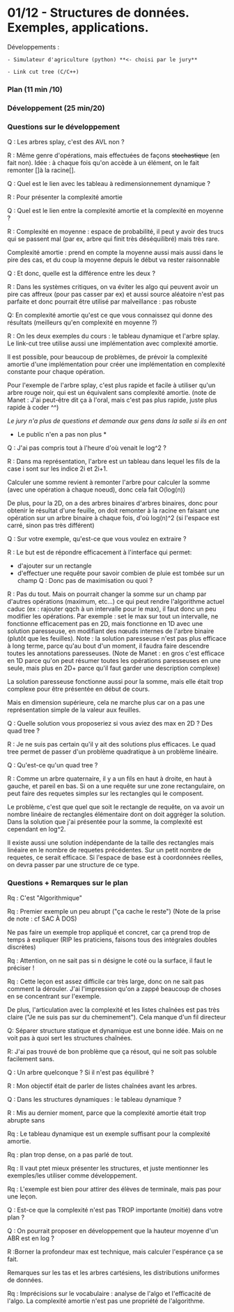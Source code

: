 # 01/12 - Structures de données. Exemples, applications.

Développements :

    - Simulateur d'agriculture (python) **<- choisi par le jury**

    - Link cut tree (C/C++)



### Plan (11 min /10)

### Développement (25 min/20)







### Questions sur le développement



Q : Les arbres splay, c'est des AVL non ?

R : Même genre d'opérations, mais effectuées de façons ~~stochastique~~ (en fait non). Idée : à chaque fois qu'on accède à un élément, on le fait remonter []à la racine[].



Q : Quel est le lien avec les tableau à redimensionnement dynamique ?

R : Pour présenter la complexité amortie 





Q : Quel est le lien entre la complexité amortie et la complexité en moyenne ?

R : Complexité en moyenne : espace de probabilité, il peut y avoir des trucs qui se passent mal (par ex, arbre qui finit très déséquilibré) mais très rare.

Complexité amortie : prend en compte la moyenne aussi mais aussi dans le pire des cas, et du coup la moyenne depuis le début va rester raisonnable



Q : Et donc, quelle est la différence entre les deux ?

R : Dans les systèmes critiques, on va éviter les algo qui peuvent avoir un pire cas affreux (pour pas casser par ex) et aussi source aléatoire n'est pas parfaite et donc pourrait être utilisé par malveillance : pas robuste



Q: En complexité amortie qu'est ce que vous connaissez qui donne des résultats (meilleurs qu'en complexité en moyenne ?)

R : On les deux exemples du cours : le tableau dynamique et l'arbre splay. Le link-cut tree utilise aussi une implémentation avec complexité amortie.

Il est possible, pour beaucoup de problèmes, de prévoir la complexité amortie d'une implémentation pour créer une implémentation en complexité constante pour chaque opération.

Pour l'exemple de l'arbre splay, c'est plus rapide et facile à utiliser qu'un arbre rouge noir, qui est un équivalent sans complexité amortie. (note de Manet : J'ai peut-être dit ça à l'oral, mais c'est pas plus rapide, juste plus rapide à coder ^^)



*Le jury n'a plus de questions et demande aux gens dans la salle si ils en ont*

* Le public n'en a pas non plus *



Q : J'ai pas compris tout à l'heure d'où venait le log^2 ?

R : Dans ma représentation, l'arbre est un tableau dans lequel les fils de la case i sont sur les indice 2i et 2i+1.

Calculer une somme revient à remonter l'arbre pour calculer la somme (avec une opération à chaque noeud), donc cela fait O(log(n))

De plus, pour la 2D, on a des arbres binaires d'arbres binaires, donc pour obtenir le résultat d'une feuille, on doit remonter à la racine en faisant une opération sur un arbre binaire à chaque fois, d'où log(n)^2 (si l'espace est carré, sinon pas très différent)



Q : Sur votre exemple, qu'est-ce que vous voulez en extraire ? 

R : Le but est de répondre efficacement à l'interface qui permet:

   * d'ajouter sur un rectangle
   * d'effectuer une requête pour savoir combien de pluie est tombée sur un champ
Q : Donc pas de maximisation ou quoi ?

R : Pas du tout. Mais on pourrait changer la somme sur un champ par d'autres opérations (maximum, etc...) ce qui peut rendre l'algorithme actuel caduc (ex : rajouter qqch à un intervalle pour le max), il faut donc un peu modifier les opérations. Par exemple : set le max sur tout un intervalle, ne fonctionne efficacement pas en 2D, mais fonctionne en 1D avec une solution paresseuse, en modifiant des nœuds internes de l'arbre binaire (plutôt que les feuilles). Note : la solution paresseuse n'est pas plus efficace à long terme, parce qu'au bout d'un moment, il faudra faire descendre toutes les annotations paresseuses. (Note de Manet : en gros c'est efficace en 1D parce qu'on peut résumer toutes les opérations paresseuses en une seule, mais plus en 2D+ parce qu'il faut garder une description complexe)

La solution paresseuse fonctionne aussi pour la somme, mais elle était trop complexe pour être présentée en début de cours.

Mais en dimension supérieure, cela ne marche plus car on a pas une représentation simple de la valeur aux feuilles.



Q : Quelle solution vous proposeriez si vous aviez des max en 2D ? Des quad tree ?

R : Je ne suis pas certain qu'il y ait des solutions plus efficaces. Le quad tree permet de passer d'un problème quadratique à un problème linéaire.



Q : Qu'est-ce qu'un quad tree ?

R : Comme un arbre quaternaire, il y a un fils en haut à droite, en haut à gauche, et pareil en bas. Si on a une requête sur une zone rectangulaire, on peut faire des requetes simples sur les rectangles qui le composent.

Le problème, c'est que quel que soit le rectangle de requête, on va avoir un nombre linéaire de rectangles élémentaire dont on doit aggréger la solution. Dans la solution que j'ai présentée pour la somme, la complexité est cependant en log^2.

Il existe aussi une solution indépendante de la taille des rectangles mais linéaire en le nombre de requetes précédentes. Sur un petit nombre de requetes, ce serait efficace. Si l'espace de base est à coordonnées réelles, on devra passer par une structure de ce type.









### Questions + Remarques sur le plan



Rq : C'est "Algorithmique"

Rq : Premier exemple un peu abrupt ("ça cache le reste") (Note de la prise de note : cf SAC À DOS)

Ne pas faire un exemple trop appliqué et concret, car ça prend trop de temps à expliquer (RIP les praticiens, faisons tous des intégrales doubles discrètes)

Rq : Attention, on ne sait pas si n désigne le coté ou la surface, il faut le préciser !



Rq : Cette leçon est assez difficile car très large, donc on ne sait pas comment la dérouler. J'ai l'impression qu'on a zappé beaucoup de choses en se concentrant sur l'exemple.

De plus, l'articulation avec la complexité et les listes chaînées est pas très claire ("Je ne suis pas sur du cheminement"). Cela manque d'un fil directeur



Q: Séparer structure statique et dynamique est une bonne idée. Mais on ne voit pas à quoi sert les structures chaînées.

R: J'ai pas trouvé de bon problème que ça résout, qui ne soit pas soluble facilement sans.

Q : Un arbre quelconque ? Si il n'est pas équilibré ?

R : Mon objectif était de parler de listes chaînées avant les arbres.



Q : Dans les structures dynamiques : le tableau dynamique ?

R : Mis au dernier moment, parce que la complexité amortie était trop abrupte sans

Rq : Le tableau dynamique est un exemple suffisant pour la complexité amortie.



Rq : plan trop dense, on a pas parlé de tout.



Rq : Il vaut ptet mieux présenter les structures, et juste mentionner les exemples/les utiliser comme développement.



Rq : L'exemple est bien pour attirer des élèves de terminale, mais pas pour une leçon.



Q : Est-ce que la complexité n'est pas TROP importante (moitié) dans votre plan ?



Q : On pourrait proposer en développement que la hauteur moyenne d'un ABR est en log ?

R  :Borner la profondeur max est technique, mais calculer l'espérance ça se fait.



Remarques sur les tas et les arbres cartésiens, les distributions uniformes de données.



Rq : Imprécisions sur le vocabulaire : analyse de l'algo et l'efficacité de l'algo. La complexité amortie n'est pas une propriété de l'algorithme.
